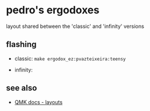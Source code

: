 
# pedro's ergodoxes

layout shared between the 'classic' and 'infinity' versions

## flashing
* classic: `make ergodox_ez:pvazteixeira:teensy`

* infinity:


## see also

* [QMK docs - layouts](https://docs.qmk.fm/#/feature_layouts)
